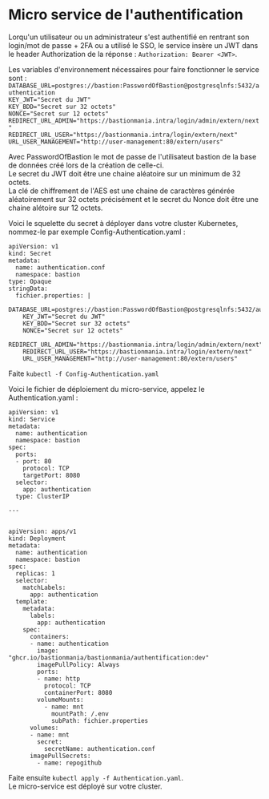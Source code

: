 # Micro service de l'authentification

Lorqu'un utilisateur ou un administrateur s'est authentifié en rentrant son login/mot de passe + 2FA ou a utilisé le SSO, le service insère un JWT dans le header Authorization de la réponse : `Authorization: Bearer <JWT>`.  
  
 
Les variables d'environnement nécessaires pour faire fonctionner le service sont :  
`DATABASE_URL=postgres://bastion:PasswordOfBastion@postgresqlnfs:5432/authentication`  
`KEY_JWT="Secret du JWT"`  
`KEY_BDD="Secret sur 32 octets"`  
`NONCE="Secret sur 12 octets"`  
`REDIRECT_URL_ADMIN="https://bastionmania.intra/login/admin/extern/next"`  
`REDIRECT_URL_USER="https://bastionmania.intra/login/extern/next"`  
`URL_USER_MANAGEMENT="http://user-management:80/extern/users"`  
  
 
Avec PasswordOfBastion le mot de passe de l'utilisateut bastion de la base de données créé lors de la création de celle-ci.  
Le secret du JWT doit être une chaine aléatoire sur un minimum de 32 octets.  
La clé de chiffrement de l'AES est une chaine de caractères générée aléatoirement sur 32 octets précisément et le secret du Nonce doit être une chaine alétoire sur 12 octets.  
  
Voici le squelette du secret à déployer dans votre cluster Kubernetes, nommez-le par exemple Config-Authentication.yaml :  
```  
apiVersion: v1
kind: Secret
metadata:
  name: authentication.conf
  namespace: bastion
type: Opaque
stringData:
  fichier.properties: |
    DATABASE_URL=postgres://bastion:PasswordOfBastion@postgresqlnfs:5432/authentication
    KEY_JWT="Secret du JWT"
    KEY_BDD="Secret sur 32 octets"
    NONCE="Secret sur 12 octets"
    REDIRECT_URL_ADMIN="https://bastionmania.intra/login/admin/extern/next"
    REDIRECT_URL_USER="https://bastionmania.intra/login/extern/next"
    URL_USER_MANAGEMENT="http://user-management:80/extern/users"
```  
  
Faite `kubectl -f Config-Authentication.yaml`  
  
Voici le fichier de déploiement du micro-service, appelez le Authentication.yaml :  
  
```
apiVersion: v1
kind: Service
metadata:
  name: authentication
  namespace: bastion
spec:
  ports:
  - port: 80 
    protocol: TCP
    targetPort: 8080
  selector:
    app: authentication
  type: ClusterIP

---


apiVersion: apps/v1
kind: Deployment
metadata:
  name: authentication
  namespace: bastion
spec:
  replicas: 1
  selector:
    matchLabels:
      app: authentication
  template:
    metadata:
      labels:
        app: authentication
    spec:
      containers:
      - name: authentication
        image: "ghcr.io/bastionmania/bastionmania/authentification:dev"
        imagePullPolicy: Always
        ports:
        - name: http
          protocol: TCP
          containerPort: 8080
        volumeMounts:
          - name: mnt
            mountPath: /.env
            subPath: fichier.properties
      volumes:
      - name: mnt
        secret:
          secretName: authentication.conf
      imagePullSecrets:
        - name: repogithub
```  
  
Faite ensuite `kubectl apply -f Authentication.yaml`.  
Le micro-service est déployé sur votre cluster.